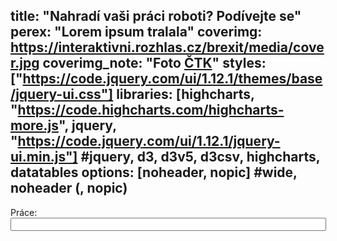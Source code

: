 title: "Nahradí vaši práci roboti? Podívejte se"
perex: "Lorem ipsum tralala"
coverimg: https://interaktivni.rozhlas.cz/brexit/media/cover.jpg
coverimg_note: "Foto <a href='#'>ČTK</a>"
styles: ["https://code.jquery.com/ui/1.12.1/themes/base/jquery-ui.css"]
libraries: [highcharts, "https://code.highcharts.com/highcharts-more.js", jquery, "https://code.jquery.com/ui/1.12.1/jquery-ui.min.js"] #jquery, d3, d3v5, d3csv, highcharts, datatables
options: [noheader, nopic] #wide, noheader (, nopic)
---
<div class="ui-widget">
  <label for="jobsearch">Práce: </label>
  <input id="jobsearch" size="60">
</div>
<div id="graf1"></div>
<div id="result"></div>